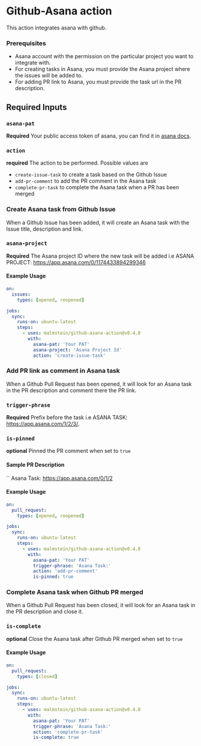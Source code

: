 
# Github-Asana action

This action integrates asana with github.

### Prerequisites

- Asana account with the permission on the particular project you want to integrate with.
- For creating tasks in Asana, you must provide the Asana project where the issues will be added to.
- For adding PR link to Asana, you must provide the task url in the PR description.

## Required Inputs

### `asana-pat`

**Required** Your public access token of asana, you can find it in [asana docs](https://developers.asana.com/docs/#authentication-basics).

### `action`

**required** The action to be performed. Possible values are
* `create-issue-task` to create a task based on the Github Issue
* `add-pr-comment` to add the PR comment in the Asana task
* `complete-pr-task` to complete the Asana task when a PR has been merged

### Create Asana task from Github Issue
When a Github Issue has been added, it will create an Asana task with the Issue title, description and link.
### `asana-project`

**Required** The Asana project ID where the new task will be added i.e ASANA PROJECT: https://app.asana.com/0/1174433894299346

#### Example Usage

```yaml
on:
  issues:
    types: [opened, reopened]

jobs:
  sync:
    runs-on: ubuntu-latest
    steps:
      - uses: malmstein/github-asana-action@v0.4.0
        with:
          asana-pat: 'Your PAT'
          asana-project: 'Asana Project Id'
          action: 'create-issue-task'
```

### Add PR link as comment in Asana task
When a Github Pull Request has been opened, it will look for an Asana task in the PR description and comment there the PR link.
### `trigger-phrase`

**Required** Prefix before the task i.e ASANA TASK: https://app.asana.com/1/2/3/.
### `is-pinned`
**optional** Pinned the PR comment when set to `true`

#### Sample PR Description
``
Asana Task: https://app.asana.com/0/1/2

#### Example Usage

```yaml
on:
  pull_request:
    types: [opened, reopened]

jobs:
  sync:
    runs-on: ubuntu-latest
    steps:
      - uses: malmstein/github-asana-action@v0.4.0
        with:
          asana-pat: 'Your PAT'
          trigger-phrase: 'Asana Task:'
          action: 'add-pr-comment'
          is-pinned: true
```

### Complete Asana task when Github PR merged
When a Github Pull Request has been closed, it will look for an Asana task in the PR description and close it.
### `is-complete`
**optional** Close the Asana task after Github PR merged when set to `true`
#### Example Usage

```yaml
on:
  pull_request:
    types: [closed]

jobs:
  sync:
    runs-on: ubuntu-latest
    steps:
      - uses: malmstein/github-asana-action@v0.4.0
        with:
          asana-pat: 'Your PAT'
          trigger-phrase: 'Asana Task:'
          action: 'complete-pr-task'
          is-complete: true
```